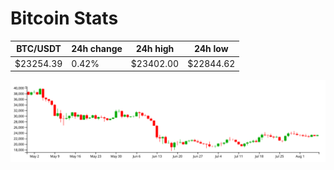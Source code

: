 # Bitcoin Stats

BTC/USDT|24h change|24h high|24h low|
|---|---|---|---|
|$23254.39|0.42%|$23402.00|$22844.62|

<img src="./chart.svg">
